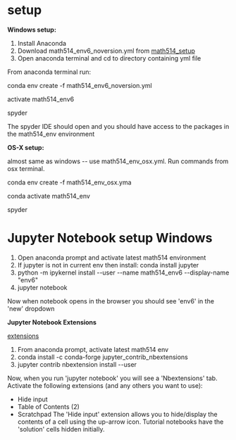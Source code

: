 # setup

**Windows setup:**
1. Install Anaconda
2. Download math514_env6_noversion.yml from [math514_setup](https://github.com/gu-math514/setup)
3. Open anaconda terminal and cd to directory containing yml file

From anaconda terminal run:

conda env create -f math514_env6_noversion.yml

activate math514_env6

spyder

The spyder IDE should open and you should have access to the packages in the math514_env environment

**OS-X setup:**

almost same as windows -- use math514_env_osx.yml. Run commands from osx terminal.

conda env create -f math514_env_osx.yma

conda activate math514_env

spyder

# **Jupyter Notebook setup Windows**

1. Open anaconda prompt and activate latest math514 environment
2. If jupyter is not in current env then install: conda install jupyter
3. python -m ipykernel install --user --name math514_env6 --display-name "env6"
4. jupyter notebook

Now when notebook opens in the browser you should see 'env6' in the 'new' dropdown

**Jupyter Notebook Extensions**

[extensions](https://github.com/ipython-contrib/jupyter_contrib_nbextensions)

1. From anaconda prompt, activate latest math514 env
2. conda install -c conda-forge jupyter_contrib_nbextensions
3. jupyter contrib nbextension install --user

Now, when you run 'jupyter notebook' you will see a 'Nbextensions' tab. 
Activate the following extensions (and any others you want to use):
- Hide input
- Table of Contents (2)
- Scratchpad
The 'Hide input' extension allows you to hide/display the contents of a cell using the up-arrow icon.
Tutorial notebooks have the 'solution' cells hidden initially.



